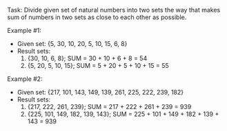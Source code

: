 Task: Divide given set of natural numbers into two sets the way that makes sum of numbers in two sets as close to each other as possible.

Example #1:
  * Given set: {5, 30, 10, 20, 5, 10, 15, 6, 8}
  * Result sets:
      1.  {30, 10, 6, 8}; SUM = 30 + 10 + 6 + 8 = 54
      2.  {5, 20, 5, 10, 15}; SUM = 5 + 20 + 5 + 10 + 15 = 55
      
Example #2:
  * Given set: {217, 101, 143, 149, 139, 261, 225, 222, 239, 182}
  * Result sets:
      1.  {217, 222, 261, 239}; SUM = 217 + 222 + 261 + 239 = 939
      2.  {225, 101, 149, 182, 139, 143}; SUM = 225 + 101 + 149 + 182 + 139 + 143 = 939
